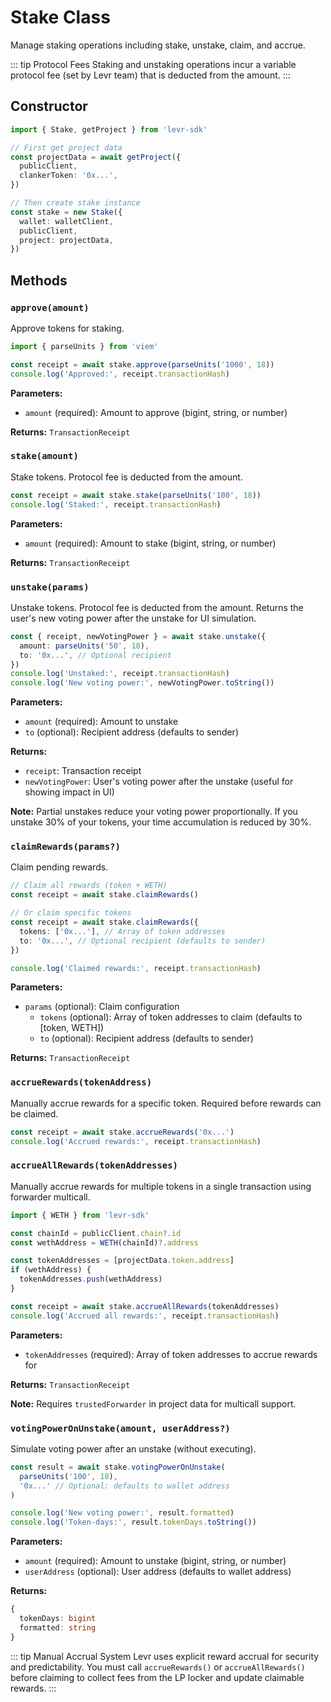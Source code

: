 # Stake Class

Manage staking operations including stake, unstake, claim, and accrue.

::: tip Protocol Fees
Staking and unstaking operations incur a variable protocol fee (set by Levr team) that is deducted from the amount.
:::

## Constructor

```typescript
import { Stake, getProject } from 'levr-sdk'

// First get project data
const projectData = await getProject({
  publicClient,
  clankerToken: '0x...',
})

// Then create stake instance
const stake = new Stake({
  wallet: walletClient,
  publicClient,
  project: projectData,
})
```

## Methods

### `approve(amount)`

Approve tokens for staking.

```typescript
import { parseUnits } from 'viem'

const receipt = await stake.approve(parseUnits('1000', 18))
console.log('Approved:', receipt.transactionHash)
```

**Parameters:**

- `amount` (required): Amount to approve (bigint, string, or number)

**Returns:** `TransactionReceipt`

### `stake(amount)`

Stake tokens. Protocol fee is deducted from the amount.

```typescript
const receipt = await stake.stake(parseUnits('100', 18))
console.log('Staked:', receipt.transactionHash)
```

**Parameters:**

- `amount` (required): Amount to stake (bigint, string, or number)

**Returns:** `TransactionReceipt`

### `unstake(params)`

Unstake tokens. Protocol fee is deducted from the amount. Returns the user's new voting power after the unstake for UI simulation.

```typescript
const { receipt, newVotingPower } = await stake.unstake({
  amount: parseUnits('50', 18),
  to: '0x...', // Optional recipient
})
console.log('Unstaked:', receipt.transactionHash)
console.log('New voting power:', newVotingPower.toString())
```

**Parameters:**

- `amount` (required): Amount to unstake
- `to` (optional): Recipient address (defaults to sender)

**Returns:**

- `receipt`: Transaction receipt
- `newVotingPower`: User's voting power after the unstake (useful for showing impact in UI)

**Note:** Partial unstakes reduce your voting power proportionally. If you unstake 30% of your tokens, your time accumulation is reduced by 30%.

### `claimRewards(params?)`

Claim pending rewards.

```typescript
// Claim all rewards (token + WETH)
const receipt = await stake.claimRewards()

// Or claim specific tokens
const receipt = await stake.claimRewards({
  tokens: ['0x...'], // Array of token addresses
  to: '0x...', // Optional recipient (defaults to sender)
})

console.log('Claimed rewards:', receipt.transactionHash)
```

**Parameters:**

- `params` (optional): Claim configuration
  - `tokens` (optional): Array of token addresses to claim (defaults to [token, WETH])
  - `to` (optional): Recipient address (defaults to sender)

**Returns:** `TransactionReceipt`

### `accrueRewards(tokenAddress)`

Manually accrue rewards for a specific token. Required before rewards can be claimed.

```typescript
const receipt = await stake.accrueRewards('0x...')
console.log('Accrued rewards:', receipt.transactionHash)
```

### `accrueAllRewards(tokenAddresses)`

Manually accrue rewards for multiple tokens in a single transaction using forwarder multicall.

```typescript
import { WETH } from 'levr-sdk'

const chainId = publicClient.chain?.id
const wethAddress = WETH(chainId)?.address

const tokenAddresses = [projectData.token.address]
if (wethAddress) {
  tokenAddresses.push(wethAddress)
}

const receipt = await stake.accrueAllRewards(tokenAddresses)
console.log('Accrued all rewards:', receipt.transactionHash)
```

**Parameters:**

- `tokenAddresses` (required): Array of token addresses to accrue rewards for

**Returns:** `TransactionReceipt`

**Note:** Requires `trustedForwarder` in project data for multicall support.

### `votingPowerOnUnstake(amount, userAddress?)`

Simulate voting power after an unstake (without executing).

```typescript
const result = await stake.votingPowerOnUnstake(
  parseUnits('100', 18),
  '0x...' // Optional: defaults to wallet address
)

console.log('New voting power:', result.formatted)
console.log('Token-days:', result.tokenDays.toString())
```

**Parameters:**

- `amount` (required): Amount to unstake (bigint, string, or number)
- `userAddress` (optional): User address (defaults to wallet address)

**Returns:**

```typescript
{
  tokenDays: bigint
  formatted: string
}
```

::: tip Manual Accrual System
Levr uses explicit reward accrual for security and predictability. You must call `accrueRewards()` or `accrueAllRewards()` before claiming to collect fees from the LP locker and update claimable rewards.
:::
